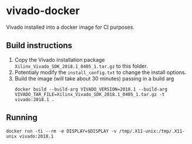 # vivado-docker

Vivado installed into a docker image for CI purposes.

## Build instructions

1. Copy the Vivado installation package `Xilinx_Vivado_SDK_2018.1_0405_1.tar.gz` to this folder.
3. Potentialy modify the `install_config.txt` to change the install options.
4. Build the image (will take about 30 minutes) passing in a build arg
    ```shell
    docker build --build-arg VIVADO_VERSION=2018.1 --build-arg VIVADO_TAR_FILE=Xilinx_Vivado_SDK_2018.1_0405_1.tar.gz -t vivado:2018.1 .
    ```

## Running

```shell
docker run -ti --rm -e DISPLAY=$DISPLAY -v /tmp/.X11-unix:/tmp/.X11-unix vivado:2018.1
```

